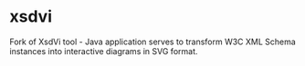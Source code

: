 # xsdvi
Fork of XsdVi tool - Java application serves to transform W3C XML Schema instances into interactive diagrams in SVG format.
